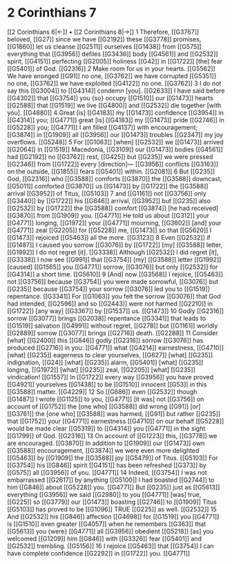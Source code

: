 # 2 Corinthians 7
[[2 Corinthians 6|←]] • [[2 Corinthians 8|→]]
1 Therefore, [[G3767]] beloved, [[G27]] since we have [[G2192]] these [[G3778]] promises, [[G1860]] let us cleanse [[G2511]] ourselves [[G1438]] from [[G575]] everything that [[G3956]] defiles [[G3436]] body [[G4561]] and [[G2532]] spirit, [[G4151]] perfecting [[G2005]] holiness [[G42]] in [[G1722]] [the] fear [[G5401]] of God. [[G2316]] 
2 Make room for us in your hearts. [[G5562]] We have wronged [[G91]] no one, [[G3762]] we have corrupted [[G5351]] no one, [[G3762]] we have exploited [[G4122]] no one. [[G3762]] 
3 I do not say this [[G3004]] to [[G4314]] condemn [you]. [[G2633]] I have said before [[G4302]] that [[G3754]] you {so} occupy [[G1510]] our [[G1473]] hearts [[G2588]] that [[G1519]] we live [[G4800]] and [[G2532]] die together [with you]. [[G4880]] 
4 Great [is] [[G4183]] my [[G1473]] confidence [[G3954]] in [[G4314]] you; [[G4771]] great [is] [[G4183]] my [[G1473]] pride [[G2746]] in [[G5228]] you; [[G4771]] I am filled [[G4137]] with encouragement; [[G3874]] in [[G1909]] all [[G3956]] our [[G1473]] troubles [[G2347]] my joy overflows. [[G5248]] 
5 For [[G1063]] [when] [[G2532]] we [[G1473]] arrived [[G2064]] in [[G1519]] Macedonia, [[G3109]] our [[G1473]] bodies [[G4561]] had [[G2192]] no [[G3762]] rest, [[G425]] but [[G235]] we were pressed [[G2346]] from [[G1722]] every [direction]— [[G3956]] conflicts [[G3163]] on the outside, [[G1855]] fears [[G5401]] within. [[G2081]] 
6 But [[G235]] God, [[G2316]] who [[G3588]] comforts [[G3870]] the [[G3588]] downcast, [[G5011]] comforted [[G3870]] us [[G1473]] by [[G1722]] the [[G3588]] arrival [[G3952]] of Titus, [[G5103]] 
7 and [[G1161]] not [[G3756]] only [[G3440]] by [[G1722]] his [[G846]] arrival, [[G3952]] but [[G235]] also [[G2532]] by [[G1722]] the [[G3588]] comfort [[G3874]] [he had received] [[G3870]] from [[G1909]] you. [[G4771]] He told us about [[G312]] your [[G4771]] longing, [[G1972]] your [[G4771]] mourning, [[G3602]] [and] your [[G4771]] zeal [[G2205]] for [[G5228]] me, [[G1473]] so that [[G5620]] I [[G1473]] rejoiced [[G5463]] all the more. [[G3123]] 
8 Even [[G2532]] if [[G1487]] I caused you sorrow [[G3076]] by [[G1722]] [my] [[G3588]] letter, [[G1992]] I do not regret [it]. [[G3338]] Although [[G2532]] I did regret [it], [[G3338]] I now see [[G991]] that [[G3754]] [my] [[G3588]] letter [[G1992]] [caused] [[G1565]] you [[G4771]] sorrow, [[G3076]] but only [[G2532]] for [[G4314]] a short time. [[G5610]] 
9 [And] now [[G3568]] I rejoice, [[G5463]] not [[G3756]] because [[G3754]] you were made sorrowful, [[G3076]] but [[G235]] because [[G3754]] your sorrow [[G3076]] led you to [[G1519]] repentance. [[G3341]] For [[G1063]] you felt the sorrow [[G3076]] that God had intended, [[G2596]] and so [[G2443]] were not harmed [[G2210]] in [[G1722]] [any way] [[G3367]] by [[G1537]] us. [[G1473]] 
10 Godly [[G2316]] sorrow [[G3077]] brings [[G2038]] repentance [[G3341]] that leads to [[G1519]] salvation [[G4991]] without regret, [[G278]] but [[G1161]] worldly [[G2889]] sorrow [[G3077]] brings [[G2716]] death. [[G2288]] 
11 Consider [what] [[G2400]] this [[G846]] godly [[G2316]] sorrow [[G3076]] has produced [[G2716]] in you: [[G4771]] what [[G4214]] earnestness, [[G4710]] [what] [[G235]] eagerness to clear yourselves, [[G627]] [what] [[G235]] indignation, [[G24]] [what] [[G235]] alarm, [[G5401]] [what] [[G235]] longing, [[G1972]] [what] [[G235]] zeal, [[G2205]] [what] [[G235]] vindication! [[G1557]] In [[G1722]] every way [[G3956]] you have proved [[G4921]] yourselves [[G1438]] to be [[G1510]] innocent [[G53]] in this [[G3588]] matter. [[G4229]] 
12 So [[G686]] even [[G2532]] though [[G1487]] I wrote [[G1125]] to you, [[G4771]] [it was] not [[G3756]] on account of [[G1752]] the [one who] [[G3588]] did wrong [[G91]] [or] [[G3761]] the [one who] [[G3588]] was harmed, [[G91]] but rather [[G235]] that [[G1752]] your [[G4771]] earnestness [[G4710]] on our behalf [[G5228]] would be made clear [[G5319]] to [[G4314]] you [[G4771]] in the sight [[G1799]] of God. [[G2316]] 
13 On account of [[G1223]] this, [[G3778]] we are encouraged. [[G3870]] In addition to [[G1909]] our [[G1473]] own [[G3588]] encouragement, [[G3874]] we were even more delighted [[G5463]] by [[G1909]] the [[G3588]] joy [[G5479]] of Titus. [[G5103]] For [[G3754]] his [[G846]] spirit [[G4151]] has been refreshed [[G373]] by [[G575]] all [[G3956]] of you. [[G4771]] 
14 Indeed, [[G3754]] I was not embarrassed [[G2617]] by anything [[G5100]] I had boasted [[G2744]] to him [[G846]] about [[G5228]] you. [[G4771]] But [[G235]] just as [[G5613]] everything [[G3956]] we said [[G2980]] to you [[G4771]] [was] true, [[G225]] so [[G3779]] our [[G1473]] boasting [[G2746]] to [[G1909]] Titus [[G5103]] has proved to be [[G1096]] TRUE [[G225]] as well. [[G2532]] 
15 And [[G2532]] his [[G846]] affection [[G4698]] for [[G1519]] you [[G4771]] is [[G1510]] even greater [[G4057]] when he remembers [[G363]] that [[G5613]] you {were} [[G4771]] all [[G3956]] obedient [[G5218]] [as] you welcomed [[G1209]] him [[G846]] with [[G3326]] fear [[G5401]] and [[G2532]] trembling. [[G5156]] 
16 I rejoice [[G5463]] that [[G3754]] I can have complete confidence [[G2292]] in [[G1722]] you. [[G4771]] 
